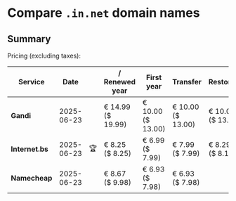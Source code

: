 # Compare `.in.net` domain names

## Summary

Pricing (excluding taxes):

| Service | Date |  | / Renewed year | First year | Transfer | Restoration |
|--|--|--|--|--|--|--|
| **Gandi** | 2025-06-23 |  | € 14.99<br>($ 19.99) | € 10.00<br>($ 13.00) | € 10.00<br>($ 13.00) | € 10.00<br>($ 13.00) |
| **Internet.bs** | 2025-06-23 | 🏆 | € 8.25<br>($ 8.25) | € 6.99<br>($ 7.99) | € 7.99<br>($ 7.99) | € 8.29<br>($ 8.19) |
| **Namecheap** | 2025-06-23 |  | € 8.67<br>($ 9.98) | € 6.93<br>($ 7.98) | € 6.93<br>($ 7.98) |  |
